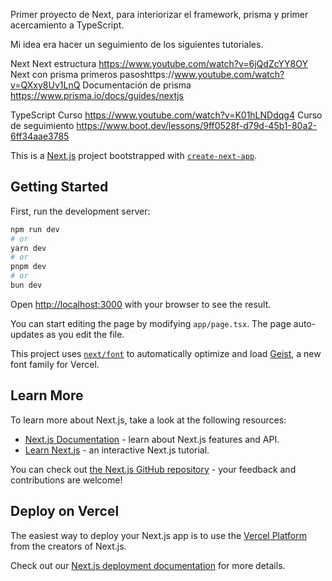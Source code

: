 Primer proyecto de Next, para interiorizar el framework, prisma y primer acercamiento a TypeScript.

Mi idea era hacer un seguimiento de los siguientes tutoriales.

Next
    Next estructura https://www.youtube.com/watch?v=6jQdZcYY8OY
    Next con prisma primeros pasoshttps://www.youtube.com/watch?v=QXxy8Uv1LnQ
    Documentación de prisma https://www.prisma.io/docs/guides/nextjs

TypeScript
    Curso https://www.youtube.com/watch?v=K01hLNDdqg4
    Curso de seguimiento https://www.boot.dev/lessons/9ff0528f-d79d-45b1-80a2-6ff34aae3785


This is a [Next.js](https://nextjs.org) project bootstrapped with [`create-next-app`](https://nextjs.org/docs/app/api-reference/cli/create-next-app).

## Getting Started

First, run the development server:

```bash
npm run dev
# or
yarn dev
# or
pnpm dev
# or
bun dev
```

Open [http://localhost:3000](http://localhost:3000) with your browser to see the result.

You can start editing the page by modifying `app/page.tsx`. The page auto-updates as you edit the file.

This project uses [`next/font`](https://nextjs.org/docs/app/building-your-application/optimizing/fonts) to automatically optimize and load [Geist](https://vercel.com/font), a new font family for Vercel.

## Learn More

To learn more about Next.js, take a look at the following resources:

- [Next.js Documentation](https://nextjs.org/docs) - learn about Next.js features and API.
- [Learn Next.js](https://nextjs.org/learn) - an interactive Next.js tutorial.

You can check out [the Next.js GitHub repository](https://github.com/vercel/next.js) - your feedback and contributions are welcome!

## Deploy on Vercel

The easiest way to deploy your Next.js app is to use the [Vercel Platform](https://vercel.com/new?utm_medium=default-template&filter=next.js&utm_source=create-next-app&utm_campaign=create-next-app-readme) from the creators of Next.js.

Check out our [Next.js deployment documentation](https://nextjs.org/docs/app/building-your-application/deploying) for more details.

